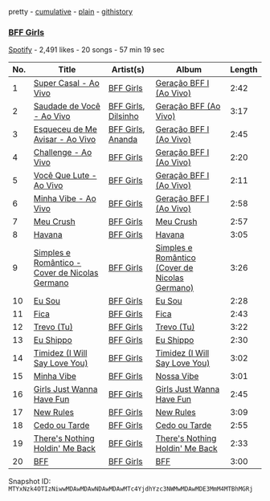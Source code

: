 pretty - [cumulative](/playlists/cumulative/37i9dQZF1DXamcyl84FTpQ.md) - [plain](/playlists/plain/37i9dQZF1DXamcyl84FTpQ) - [githistory](https://github.githistory.xyz/mackorone/spotify-playlist-archive/blob/main/playlists/plain/37i9dQZF1DXamcyl84FTpQ)

### [BFF Girls](https://open.spotify.com/playlist/37i9dQZF1DXamcyl84FTpQ)

> 

[Spotify](https://open.spotify.com/user/spotify) - 2,491 likes - 20 songs - 57 min 19 sec

| No. | Title | Artist(s) | Album | Length |
|---|---|---|---|---|
| 1 | [Super Casal \- Ao Vivo](https://open.spotify.com/track/0qHRFe3781i5ZbECZ04yoT) | [BFF Girls](https://open.spotify.com/artist/0cXR0xvHgytWQMyW5ozUAn) | [Geração BFF I \(Ao Vivo\)](https://open.spotify.com/album/1ygGUFQcuUeEI6BO4FBU93) | 2:42 |
| 2 | [Saudade de Você \- Ao Vivo](https://open.spotify.com/track/0W0EUsEgbemuhR4ACHnwzI) | [BFF Girls](https://open.spotify.com/artist/0cXR0xvHgytWQMyW5ozUAn), [Dilsinho](https://open.spotify.com/artist/4NUePmzDvCYqilXBFa91Hg) | [Geração BFF \(Ao Vivo\)](https://open.spotify.com/album/2G0NVoXTcegUCi6qdFUPxy) | 3:17 |
| 3 | [Esqueceu de Me Avisar \- Ao Vivo](https://open.spotify.com/track/5OQbf9ewKiUi0lzI8g3CyV) | [BFF Girls](https://open.spotify.com/artist/0cXR0xvHgytWQMyW5ozUAn), [Ananda](https://open.spotify.com/artist/2TqXAXuNUnnzzCTuAs5DX5) | [Geração BFF I \(Ao Vivo\)](https://open.spotify.com/album/1ygGUFQcuUeEI6BO4FBU93) | 2:45 |
| 4 | [Challenge \- Ao Vivo](https://open.spotify.com/track/3I5UPeBuPw1aKsulDVJ2Uh) | [BFF Girls](https://open.spotify.com/artist/0cXR0xvHgytWQMyW5ozUAn) | [Geração BFF I \(Ao Vivo\)](https://open.spotify.com/album/1ygGUFQcuUeEI6BO4FBU93) | 2:20 |
| 5 | [Você Que Lute \- Ao Vivo](https://open.spotify.com/track/3yv0ZKBNPVHDVdkJ8WWnVb) | [BFF Girls](https://open.spotify.com/artist/0cXR0xvHgytWQMyW5ozUAn) | [Geração BFF I \(Ao Vivo\)](https://open.spotify.com/album/1ygGUFQcuUeEI6BO4FBU93) | 2:11 |
| 6 | [Minha Vibe \- Ao Vivo](https://open.spotify.com/track/2z41hiMVDqbRhe448sIer4) | [BFF Girls](https://open.spotify.com/artist/0cXR0xvHgytWQMyW5ozUAn) | [Geração BFF I \(Ao Vivo\)](https://open.spotify.com/album/1ygGUFQcuUeEI6BO4FBU93) | 2:58 |
| 7 | [Meu Crush](https://open.spotify.com/track/1rcqcVFaeafoxvPCjOKDQb) | [BFF Girls](https://open.spotify.com/artist/0cXR0xvHgytWQMyW5ozUAn) | [Meu Crush](https://open.spotify.com/album/6y2vfFU9E2WheSGj6ZCuX8) | 2:57 |
| 8 | [Havana](https://open.spotify.com/track/6TmQA21802TO9KstI68eiD) | [BFF Girls](https://open.spotify.com/artist/0cXR0xvHgytWQMyW5ozUAn) | [Havana](https://open.spotify.com/album/0JSi6QWZVwXAuTTcga2oV7) | 3:05 |
| 9 | [Simples e Romântico \- Cover de Nicolas Germano](https://open.spotify.com/track/4bjpuCItRiNltbtZt7j7A7) | [BFF Girls](https://open.spotify.com/artist/0cXR0xvHgytWQMyW5ozUAn) | [Simples e Romântico \(Cover de Nicolas Germano\)](https://open.spotify.com/album/0hwQCZG9VsuKs3IJ3HW4Ut) | 3:26 |
| 10 | [Eu Sou](https://open.spotify.com/track/0YTse9rgRhnc0CvmSeToAi) | [BFF Girls](https://open.spotify.com/artist/0cXR0xvHgytWQMyW5ozUAn) | [Eu Sou](https://open.spotify.com/album/32NKrnqLUjsIti4a4gkE2W) | 2:28 |
| 11 | [Fica](https://open.spotify.com/track/2b5VxW8TParzyeSdSsceXO) | [BFF Girls](https://open.spotify.com/artist/0cXR0xvHgytWQMyW5ozUAn) | [Fica](https://open.spotify.com/album/3ZFBJaMAZaN3o8YKBYZPyi) | 2:43 |
| 12 | [Trevo \(Tu\)](https://open.spotify.com/track/05H93k30MkdnoOby4tMuka) | [BFF Girls](https://open.spotify.com/artist/0cXR0xvHgytWQMyW5ozUAn) | [Trevo \(Tu\)](https://open.spotify.com/album/3bDU0tCIN83k2fWYyKbdAA) | 3:22 |
| 13 | [Eu Shippo](https://open.spotify.com/track/3jCejvsMrtZ3MTKjLfg2Fk) | [BFF Girls](https://open.spotify.com/artist/0cXR0xvHgytWQMyW5ozUAn) | [Eu Shippo](https://open.spotify.com/album/5QB1Bx98ULK8MZDqHrsk2V) | 2:30 |
| 14 | [Timidez \(I Will Say Love You\)](https://open.spotify.com/track/3vUE1kBF7YHOGDbP9xycYM) | [BFF Girls](https://open.spotify.com/artist/0cXR0xvHgytWQMyW5ozUAn) | [Timidez \(I Will Say Love You\)](https://open.spotify.com/album/5661eFggfiZuSZKWvvcXjY) | 3:02 |
| 15 | [Minha Vibe](https://open.spotify.com/track/7gf9TyfNsuR5JWHe5EMArf) | [BFF Girls](https://open.spotify.com/artist/0cXR0xvHgytWQMyW5ozUAn) | [Nossa Vibe](https://open.spotify.com/album/5EpyqhZakErSxZcvCAg4hj) | 3:01 |
| 16 | [Girls Just Wanna Have Fun](https://open.spotify.com/track/6lyEhjYswIWAu8FKEbLmj7) | [BFF Girls](https://open.spotify.com/artist/0cXR0xvHgytWQMyW5ozUAn) | [Girls Just Wanna Have Fun](https://open.spotify.com/album/1lcwEsIHEXkIHR6CixZ1tG) | 2:45 |
| 17 | [New Rules](https://open.spotify.com/track/0TG1lXXcM39HMexZvcepq0) | [BFF Girls](https://open.spotify.com/artist/0cXR0xvHgytWQMyW5ozUAn) | [New Rules](https://open.spotify.com/album/1E7XBWKfKGF5cfZUM3WPty) | 3:09 |
| 18 | [Cedo ou Tarde](https://open.spotify.com/track/518vi4AmxAFyyAAaLUXAWJ) | [BFF Girls](https://open.spotify.com/artist/0cXR0xvHgytWQMyW5ozUAn) | [Cedo ou Tarde](https://open.spotify.com/album/31uwglanOOxxAvpdVM3y28) | 2:55 |
| 19 | [There's Nothing Holdin' Me Back](https://open.spotify.com/track/6QzhX0wWcGcizWFIe1WV72) | [BFF Girls](https://open.spotify.com/artist/0cXR0xvHgytWQMyW5ozUAn) | [There's Nothing Holdin' Me Back](https://open.spotify.com/album/0ATS9dlG1ftF1S9825AovX) | 2:33 |
| 20 | [BFF](https://open.spotify.com/track/0WGaD6rW5Vi0WsZ8jW1i5w) | [BFF Girls](https://open.spotify.com/artist/0cXR0xvHgytWQMyW5ozUAn) | [BFF](https://open.spotify.com/album/37nsLELJyFQIiuSsmWoWLU) | 3:00 |

Snapshot ID: `MTYxNzk4OTIzNiwwMDAwMDAwNDAwMDAwMTc4YjdhYzc3NWMwMDAwMDE3MmM4MTBhMGRj`